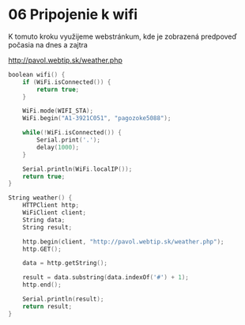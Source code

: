 # 06 Pripojenie k wifi

K tomuto kroku využijeme webstránkum, kde je zobrazená predpoveď počasia na dnes a zajtra 

http://pavol.webtip.sk/weather.php

```C
boolean wifi() {
    if (WiFi.isConnected()) {
        return true;
    }

    WiFi.mode(WIFI_STA);
    WiFi.begin("A1-3921C051", "pagozoke5088");

    while(!WiFi.isConnected()) {
        Serial.print('.');
        delay(1000);
    }

    Serial.println(WiFi.localIP());
    return true;
}
```

```C
String weather() {
    HTTPClient http;
    WiFiClient client;
    String data;
    String result;

    http.begin(client, "http://pavol.webtip.sk/weather.php");
    http.GET();

    data = http.getString();

    result = data.substring(data.indexOf('#') + 1);
    http.end();

    Serial.println(result);
    return result;
}
```

